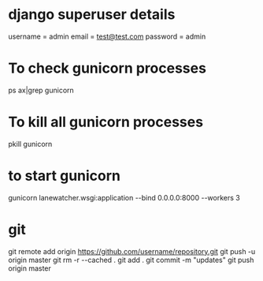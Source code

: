 # django superuser details
username = admin
email = test@test.com
password = admin

# To check gunicorn processes
ps ax|grep gunicorn

# To kill all gunicorn processes
pkill gunicorn

# to start gunicorn
gunicorn lanewatcher.wsgi:application --bind 0.0.0.0:8000 --workers 3


# git
git remote add origin https://github.com/username/repository.git
git push -u origin master
git rm -r --cached .
git add .
git commit -m "updates"
git push origin master

